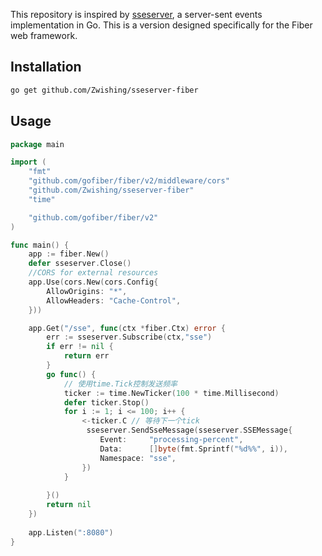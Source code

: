 This repository is inspired by [sseserver](https://github.com/mroth/sseserver), a server-sent events implementation in Go.
This is a version designed specifically for the Fiber web framework.

## Installation

```bash
go get github.com/Zwishing/sseserver-fiber
```

## Usage

```go
package main

import (
	"fmt"
	"github.com/gofiber/fiber/v2/middleware/cors"
	"github.com/Zwishing/sseserver-fiber"
	"time"

	"github.com/gofiber/fiber/v2"
)

func main() {
	app := fiber.New()
	defer sseserver.Close()
	//CORS for external resources
	app.Use(cors.New(cors.Config{
		AllowOrigins: "*",
		AllowHeaders: "Cache-Control",
	}))

	app.Get("/sse", func(ctx *fiber.Ctx) error {
		err := sseserver.Subscribe(ctx,"sse")
		if err != nil {
			return err
		}
		go func() {
			// 使用time.Tick控制发送频率
			ticker := time.NewTicker(100 * time.Millisecond)
			defer ticker.Stop()
			for i := 1; i <= 100; i++ {
				<-ticker.C // 等待下一个tick
				 sseserver.SendSseMessage(sseserver.SSEMessage{
					Event:     "processing-percent",
					Data:      []byte(fmt.Sprintf("%d%%", i)),
					Namespace: "sse",
				})
			}
			
		}()
		return nil
	})
	
	app.Listen(":8080")
}
```